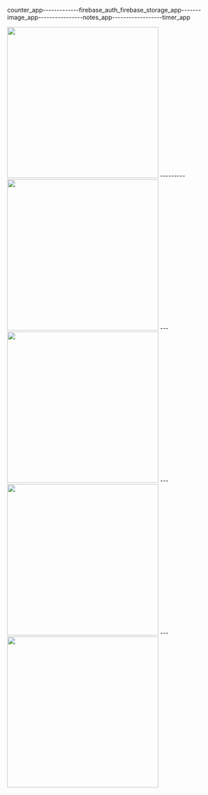 
   counter_app-------------firebase_auth_firebase_storage_app-------image_app----------------notes_app------------------timer_app


<img src="https://user-images.githubusercontent.com/73424678/188304051-a80b655a-e262-4887-a982-9f65fdcb5b3a.gif"  height="350"> --------- <img src="https://user-images.githubusercontent.com/73424678/190090731-30413c2b-970a-4e8f-8709-206e7f3cbaff.gif"  height="350"> ---  <img src="https://user-images.githubusercontent.com/73424678/190086748-dc170b1d-6c7b-47cc-baae-866128686791.gif"  height="350"> --- <img src="https://user-images.githubusercontent.com/73424678/189410215-a8a24cc7-4f10-4272-8909-87481356d2ed.gif"  height="350"> --- <img src="https://user-images.githubusercontent.com/73424678/190076013-1c9a1891-044a-43dd-a6b0-763717b57ff7.gif"  height="350">




